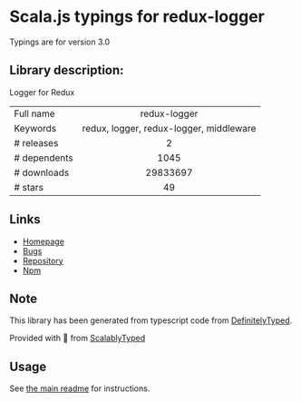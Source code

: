 
# Scala.js typings for redux-logger

Typings are for version 3.0

## Library description:
Logger for Redux

|                    |                 |
| ------------------ | :-------------: |
| Full name          | redux-logger |
| Keywords           | redux, logger, redux-logger, middleware |
| # releases         | 2 |
| # dependents       | 1045 |
| # downloads        | 29833697 |
| # stars            | 49 |

## Links
- [Homepage](https://github.com/theaqua/redux-logger#readme)
- [Bugs](https://github.com/theaqua/redux-logger/issues)
- [Repository](https://github.com/theaqua/redux-logger)
- [Npm](https://www.npmjs.com/package/redux-logger)
    


## Note
This library has been generated from typescript code from [DefinitelyTyped](https://definitelytyped.org).

Provided with :purple_heart: from [ScalablyTyped](https://github.com/oyvindberg/ScalablyTyped)

## Usage
See [the main readme](../../readme.md) for instructions.


